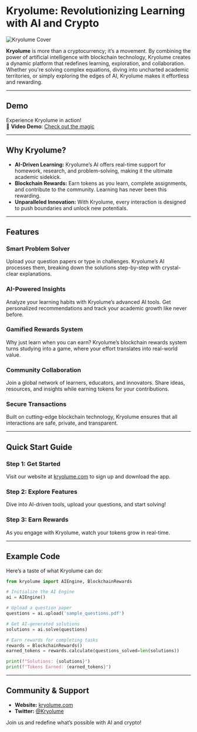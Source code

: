 # Kryolume: Revolutionizing Learning with AI and Crypto

![Kryolume Cover](https://pbs.twimg.com/profile_banners/1870486969580396545/1734794555/1500x500)

**Kryolume** is more than a cryptocurrency; it’s a movement. By combining the power of artificial intelligence with blockchain technology, Kryolume creates a dynamic platform that redefines learning, exploration, and collaboration. Whether you're solving complex equations, diving into uncharted academic territories, or simply exploring the edges of AI, Kryolume makes it effortless and rewarding.

---

## Demo

Experience Kryolume in action!  
🎥 **Video Demo**: [Check out the magic](https://github.com/baukk/HWGPT/assets/76152244/d9083d2f-2a28-4f64-87b3-b8d0ab550f20)

---

## Why Kryolume?

- **AI-Driven Learning:** Kryolume’s AI offers real-time support for homework, research, and problem-solving, making it the ultimate academic sidekick.
- **Blockchain Rewards:** Earn tokens as you learn, complete assignments, and contribute to the community. Learning has never been this rewarding.
- **Unparalleled Innovation:** With Kryolume, every interaction is designed to push boundaries and unlock new potentials.

---

## Features

### **Smart Problem Solver**
Upload your question papers or type in challenges. Kryolume’s AI processes them, breaking down the solutions step-by-step with crystal-clear explanations.

### **AI-Powered Insights**
Analyze your learning habits with Kryolume’s advanced AI tools. Get personalized recommendations and track your academic growth like never before.

### **Gamified Rewards System**
Why just learn when you can earn? Kryolume’s blockchain rewards system turns studying into a game, where your effort translates into real-world value.

### **Community Collaboration**
Join a global network of learners, educators, and innovators. Share ideas, resources, and insights while earning tokens for your contributions.

### **Secure Transactions**
Built on cutting-edge blockchain technology, Kryolume ensures that all interactions are safe, private, and transparent.

---

## Quick Start Guide

### Step 1: Get Started
Visit our website at [kryolume.com](https://kryolume.com) to sign up and download the app.

### Step 2: Explore Features
Dive into AI-driven tools, upload your questions, and start solving!

### Step 3: Earn Rewards
As you engage with Kryolume, watch your tokens grow in real-time.

---

## Example Code
Here’s a taste of what Kryolume can do:

```python
from kryolume import AIEngine, BlockchainRewards

# Initialize the AI Engine
ai = AIEngine()

# Upload a question paper
questions = ai.upload('sample_questions.pdf')

# Get AI-generated solutions
solutions = ai.solve(questions)

# Earn rewards for completing tasks
rewards = BlockchainRewards()
earned_tokens = rewards.calculate(questions_solved=len(solutions))

print(f"Solutions: {solutions}")
print(f"Tokens Earned: {earned_tokens}")
```

---

## Community & Support
- **Website:** [kryolume.com](https://kryolume.com)
- **Twitter:** [@Kryolume](https://x.com/kryolume)

Join us and redefine what’s possible with AI and crypto!
